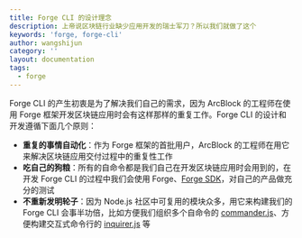 ```yaml
---
title: Forge CLI 的设计理念
description: 上帝说区块链行业缺少应用开发的瑞士军刀？所以我们就做了这个
keywords: 'forge, forge-cli'
author: wangshijun
category: ''
layout: documentation
tags:
  - forge
---
```


Forge CLI 的产生初衷是为了解决我们自己的需求，因为 ArcBlock 的工程师在使用 Forge 框架开发区块链应用时会有这样那样的重复工作。Forge CLI 的设计和开发遵循下面几个原则：

- **重复的事情自动化**：作为 Forge 框架的首批用户，ArcBlock 的工程师在用它来解决区块链应用交付过程中的重复性工作
- **吃自己的狗粮**：所有的自命令都是我们自己在开发区块链应用时会用到的，在开发 Forge CLI 的过程中我们会使用 Forge、[Forge SDK](https://www.npmjs.com/package/@arcblock/forge-sdk)，对自己的产品做充分的测试
- **不重新发明轮子**：因为 Node.js 社区中可复用的模块众多，用它来构建我们的 Forge CLI 会事半功倍，比如方便我们组织多个自命令的 [commander.js](https://www.npmjs.com/package/commander)、方便构建交互式命令行的 [inquirer.js](https://www.npmjs.com/package/inquirer) 等
